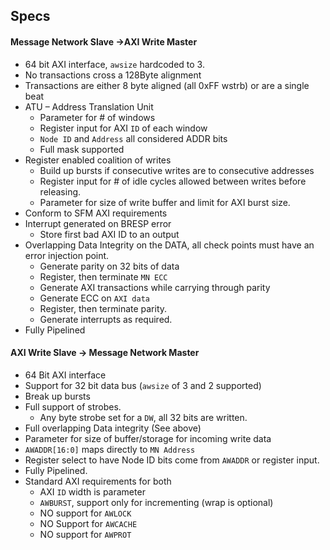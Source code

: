 ## Specs

#### Message Network Slave ->AXI Write Master

* 64 bit AXI interface, `awsize` hardcoded to 3.
* No transactions cross a 128Byte alignment
* Transactions are either 8 byte aligned (all 0xFF wstrb) or are a single beat
* ATU – Address Translation Unit
    * Parameter for # of windows
    * Register input for AXI `ID` of each window
    * `Node ID` and `Address` all considered ADDR bits
    * Full mask supported
* Register enabled coalition of writes
    * Build up bursts if consecutive writes are to consecutive addresses
    * Register input for # of idle cycles allowed between writes before releasing.
    * Parameter for size of write buffer and limit for AXI burst size.
* Conform to SFM AXI requirements
* Interrupt generated on BRESP error
    * Store first bad AXI ID to an output
* Overlapping Data Integrity on the DATA, all check points must have an error injection point.
    * Generate parity on 32 bits of data
    * Register, then terminate `MN ECC`
    * Generate AXI transactions while carrying through parity
    * Generate ECC on `AXI data`
    * Register, then terminate parity.
    * Generate interrupts as required.
* Fully Pipelined

#### AXI Write Slave -> Message Network Master

* 64 Bit AXI interface
* Support for 32 bit data bus (`awsize` of 3 and 2 supported)
* Break up bursts
* Full support of strobes.
    * Any byte strobe set for a `DW`, all 32 bits are written.
* Full overlapping Data integrity (See above)
* Parameter for size of buffer/storage for incoming write data
* `AWADDR[16:0]` maps directly to `MN Address`
* Register select to have Node ID bits come from `AWADDR` or register input.
* Fully Pipelined.
* Standard AXI requirements for both
    * AXI `ID` width is parameter
    * `AWBURST`, support only for incrementing (wrap is optional)
    * NO support for `AWLOCK`
    * NO Support for `AWCACHE`
    * NO support for `AWPROT`
